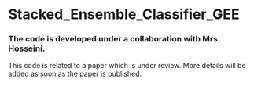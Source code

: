 # Stacked_Ensemble_Classifier_GEE
### The code is developed under a collaboration with Mrs. Hosseini.
This code is related to a paper which is under review. More details will be added as soon as the paper is published.
